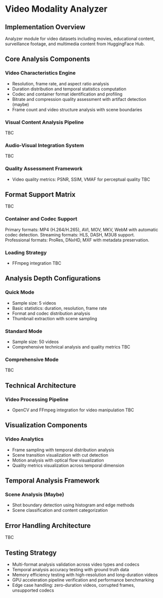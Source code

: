 # Video Modality Analyzer

## Implementation Overview
Analyzer module for video datasets including movies, educational content, surveillance footage, and multimedia content from HuggingFace Hub.

## Core Analysis Components

### Video Characteristics Engine
- Resolution, frame rate, and aspect ratio analysis
- Duration distribution and temporal statistics computation
- Codec and container format identification and profiling
- Bitrate and compression quality assessment with artifact detection (maybe)
- Frame count and video structure analysis with scene boundaries

### Visual Content Analysis Pipeline
TBC

### Audio-Visual Integration System
TBC

### Quality Assessment Framework
- Video quality metrics: PSNR, SSIM, VMAF for perceptual quality
TBC

## Format Support Matrix
TBC

### Container and Codec Support
Primary formats: MP4 (H.264/H.265), AVI, MOV, MKV, WebM with automatic codec detection. Streaming formats: HLS, DASH, M3U8 support. Professional formats: ProRes, DNxHD, MXF with metadata preservation.

### Loading Strategy
- FFmpeg integration 
TBC

## Analysis Depth Configurations

### Quick Mode
- Sample size: 5 videos
- Basic statistics: duration, resolution, frame rate
- Format and codec distribution analysis
- Thumbnail extraction with scene sampling

### Standard Mode
- Sample size: 50 videos
- Comprehensive technical analysis and quality metrics
TBC

### Comprehensive Mode
TBC

## Technical Architecture

### Video Processing Pipeline
- OpenCV and FFmpeg integration for video manipulation
TBC

## Visualization Components

### Video Analytics
- Frame sampling with temporal distribution analysis
- Scene transition visualization with cut detection
- Motion analysis with optical flow visualization
- Quality metrics visualization across temporal dimension

## Temporal Analysis Framework

### Scene Analysis (Maybe)
- Shot boundary detection using histogram and edge methods
- Scene classification and content categorization

## Error Handling Architecture

TBC

## Testing Strategy
- Multi-format analysis validation across video types and codecs
- Temporal analysis accuracy testing with ground truth data
- Memory efficiency testing with high-resolution and long-duration videos
- GPU acceleration pipeline verification and performance benchmarking
- Edge case handling: zero-duration videos, corrupted frames, unsupported codecs 